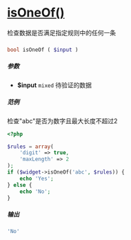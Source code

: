 [isOneOf()](http://twinh.github.com/widget/api/isOneOf)
=======================================================

检查数据是否满足指定规则中的任何一条

### 
```php
bool isOneOf ( $input )
```

##### 参数
* **$input** `mixed` 待验证的数据

##### 范例
检查"abc"是否为数字且最大长度不超过2
```php
<?php

$rules = array(
    'digit' => true,
    'maxLength' => 2
);
if ($widget->isOneOf('abc', $rules)) {
    echo 'Yes';
} else {
    echo 'No';
}
```
##### 输出
```php
'No'
```
